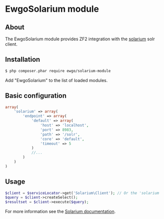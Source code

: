 # EwgoSolarium module

## About

The EwgoSolarium module provides ZF2 integration with the [solarium](http://www.solarium-project.org) solr client.

## Installation

``` bash
$ php composer.phar require ewgo/solarium-module
```

Add "EwgoSolarium" to the list of loaded modules.

## Basic configuration

```php
array(
    'solarium' => array(
        'endpoint' => array(
            'default' => array(
                'host' => 'localhost',
                'port' => 8983,
                'path' => '/solr',
                'core' => 'default',
                'timeout' => 5
            )
            //...
        )
    )
)
```

## Usage

```php
$client = $serviceLocator->get('Solarium\Client'); // Or the 'solarium' alias
$query = $client->createSelect();
$resultset = $client->execute($query);
```

For more information see the [Solarium documentation](http://www.solarium-project.org/documentation/).